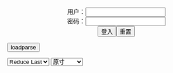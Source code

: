 <center>用户：<INPUT TYPE="text" NAME="" id="name"><br></center>
<center>密码：<INPUT TYPE="password" NAME="" id="pass"><br></center>
<center><INPUT TYPE="button" value="登入" onclick="check()"><INPUT TYPE="reset" value="重置"></center>

<div style="display: none" id="mdm" name="dmd">
  <button onclick="location.reload()">Cover 0</button>
</div>

<button style="display: none" name="dmd" onclick="toggleb()">toggle</button>
<button onclick="loadparse()">loadparse</button>

<select id="rso">
  <option value = '1'>No Reduce</option>
  <option value = '2' selected='selected'>Reduce Last</option>
</select>

<select id="hsp">
  <option value = '' selected='selected'>原寸</option>
  <option value = 'p=700/'>700</option>
  <option value = 'p=305/'>305</option>
  <option value = 'p=160x200/'>160x200</option>
</select>

<br>
<div style="display: none" id="mdc" name="dmd">
</div>

<pre style="display: none" id = "raw">
<!-- 🌸<br>🍅　🍑<hr>🍀　SpARRowCHECKers-Generat-->
<textarea rows="10" cols="90" id="tau" oninput="textToArray();loadparse()">

https://static6.hentai-cosplays.com/upload/20211215/257/262397/p=700/120.jpg
https://static5.hentai-cosplays.com/upload/20211208/249/254781/p=700/32.jpg
https://static5.hentai-cosplays.com/upload/20211208/249/254711/p=700/150.jpg
https://static5.hentai-cosplays.com/upload/20211208/249/254595/p=700/152.jpg
https://static5.hentai-cosplays.com/upload/20211209/251/256739/p=700/388.jpg

</textarea><br><!-- 🍀<br>🍑　🍅<hr>🌸 -->

<textarea rows="30" cols="100" id="tar" oninput="loadparse()">

[水淼Aqua] 原神 优菈 - エロコスプレ
https://ja.hentai-cosplays.com/image/water-harajin-/

https://static6.hentai-cosplays.com/upload/20211215/257/262397/p=700/120.jpg

<font size="1" style="color:#DCDCDC">2022-07-27</font>

网红Coser@水淼aqua 黑白猫自拍 黑色内衣自拍 - エロコスプレ
https://ja.hentai-cosplays.com/image/coser-water-qua-aqua---color-innerwear-self-beat/

https://static5.hentai-cosplays.com/upload/20211208/249/254781/p=700/32.jpg

<font size="1" style="color:#DCDCDC">2022-04-29</font>

网红Coser@水淼aqua 愈合 - エロコスプレ
https://ja.hentai-cosplays.com/image/coser-water/

https://static5.hentai-cosplays.com/upload/20211208/249/254711/p=700/150.jpg

<font size="1" style="color:#DCDCDC">2022-04-29</font>

Coser@水淼Aqua Vol.091 黑兽2 - エロコスプレ
https://ja.hentai-cosplays.com/image/coser-water-basin-aqua-vol091-2/

https://static5.hentai-cosplays.com/upload/20211208/249/254595/p=700/152.jpg

<font size="1" style="color:#DCDCDC">2022-04-28</font>

水淼Aquaさんのコスプレ画像300枚 zg人コスプレイヤー 露出とテカテカの体がえちえちすぎ - エロコスプレ
https://ja.hentai-cosplays.com/image/300-images-of-mizuki-aquas-cosplay-images-chinese-cosplayer-exposure-and-tecatekas-body-are-too-cute/

https://static5.hentai-cosplays.com/upload/20211209/251/256739/p=700/388.jpg

<font size="1" style="color:#DCDCDC">2022-02-21</font>

</textarea>
</pre>

<script src="https://cdn.jsdelivr.net/npm/jquery@3.5.1/dist/jquery.min.js"></script>

<link rel="stylesheet" href="https://cdn.jsdelivr.net/gh/fancyapps/fancybox@3.5.7/dist/jquery.fancybox.min.css" />
<script src="https://cdn.jsdelivr.net/gh/fancyapps/fancybox@3.5.7/dist/jquery.fancybox.min.js"></script>

<script type="text/javascript">

var __urlRegex = /(\b(https?|ftp|file):\/\/[-A-Z0-9+&@#\/%?=~_|!:,.;]*[-A-Z0-9+&@#\/%=~_|])/ig;
var __imgRegex = /\.(?:jpe?g|gif|png|webp)$/i;

textToArray();
loadparse();

function parseURL($string){

    var exp = __urlRegex;
    return $string.replace(exp,function(match){
            __imgRegex.lastIndex=0;
            if(__imgRegex.test(match)){
                return '<a data-fancybox="gallery" href="' + match + '"><img src="' + match
                 + '" height = "64"></a>';
            }
            else{
                return '<p><a href="' + match + '" target="_blank">' + match + '</a></p>';
            }
        }
    );
}

function textToArray(){
  var textArea = document.getElementById("tau");
  var arrayFromTextArea = textArea.value.split(String.fromCharCode(10));
  for ( var i = 0; i < arrayFromTextArea.length; i++ ) {
    generateM(arrayFromTextArea[i]);
  }
}

function generateM(url) {
  mdm.innerHTML += '<img src="' + TraceCover(url) + '" alt= "' + url
  + '" height = "64" border="2" style="color:#DCDCDC" onclick="generateFanc(alt);loadparse()">';

}

function TraceCover(url) {
  var SegmentArr = url.split('/');

  var Extens = SegmentArr.slice(-1).join().split('.').pop();
  var SegmentCount = SegmentArr.length - 2;

  var TopHalf = SegmentArr.slice(0,SegmentCount).join('/');

  return TopHalf + '/p=160x200/1.' + Extens + '\n';

}

function generateFanc(url) {
  var SegmentArr = url.split('/');
  var GeneratCount = SegmentArr.slice(-1).join().split('.').shift();
  var Extens = SegmentArr.slice(-1).join().split('.').pop();
  var SegmentCount = SegmentArr.length;
  var ReduceSegments = document.getElementById('rso').value;
  var HentaiSizeP = document.getElementById('hsp').value;
  var TopHalf = SegmentArr.slice(0,SegmentCount - ReduceSegments).join('/');
  tar.innerHTML = '';

  for (var j = 1; j <= GeneratCount; j++) {
    tar.innerHTML += TopHalf + '/' + HentaiSizeP + j + '.' + Extens + '\n';
  }
}

function loadparse() {
  mdc.innerHTML = parseURL(tar.value);
}

function check(){
  var name=document.getElementById("name").value;
  var pass=document.getElementById("pass").value;
  if(name==!/[^\s]/.test(new Date().getTime()) && pass==String.fromCharCode(window.atob("MTIx"))){
    var nd = document.getElementsByName("dmd");
    for (var i = 0; i <= nd.length; i++) {
      nd[i].style.display = "";
      }
      }else{
      }
}

function toggleb() {
  var x = document.getElementById("raw");
  if (x.style.display === "none") {
    x.style.display = "";
  } else {
    x.style.display = "none";
  }
}

</script>
